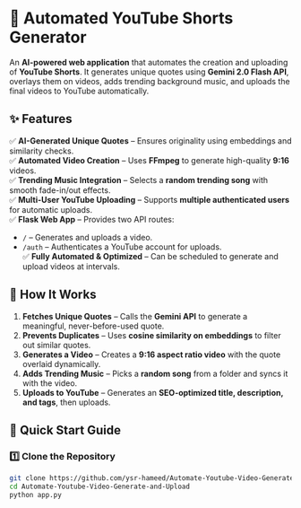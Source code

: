 # 🚀 Automated YouTube Shorts Generator  

An **AI-powered web application** that automates the creation and uploading of **YouTube Shorts**. It generates unique quotes using **Gemini 2.0 Flash API**, overlays them on videos, adds trending background music, and uploads the final videos to YouTube automatically.  

## ✨ Features  
✅ **AI-Generated Unique Quotes** – Ensures originality using embeddings and similarity checks.  
✅ **Automated Video Creation** – Uses **FFmpeg** to generate high-quality **9:16** videos.  
✅ **Trending Music Integration** – Selects a **random trending song** with smooth fade-in/out effects.  
✅ **Multi-User YouTube Uploading** – Supports **multiple authenticated users** for automatic uploads.  
✅ **Flask Web App** – Provides two API routes:  
   - `/` – Generates and uploads a video.  
   - `/auth` – Authenticates a YouTube account for uploads.  
✅ **Fully Automated & Optimized** – Can be scheduled to generate and upload videos at intervals.  

## 📌 How It Works  
1. **Fetches Unique Quotes** – Calls the **Gemini API** to generate a meaningful, never-before-used quote.  
2. **Prevents Duplicates** – Uses **cosine similarity on embeddings** to filter out similar quotes.  
3. **Generates a Video** – Creates a **9:16 aspect ratio video** with the quote overlaid dynamically.  
4. **Adds Trending Music** – Picks a **random song** from a folder and syncs it with the video.  
5. **Uploads to YouTube** – Generates an **SEO-optimized title, description, and tags**, then uploads.  

## 🚀 Quick Start Guide  

### 1️⃣ **Clone the Repository**  
```bash
git clone https://github.com/ysr-hameed/Automate-Youtube-Video-Generate-and-Upload.git
cd Automate-Youtube-Video-Generate-and-Upload
python app.py

